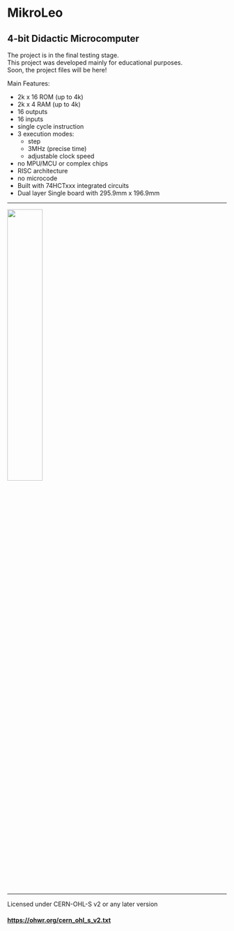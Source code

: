 # MikroLeo
## 4-bit Didactic Microcomputer

The project is in the final testing stage.  
This project was developed mainly for educational purposes.  
Soon, the project files will be here!

Main Features:
- 2k x 16 ROM (up to 4k)
- 2k x 4 RAM (up to 4k)
- 16 outputs
- 16 inputs
- single cycle instruction
- 3 execution modes:
   * step
   * 3MHz (precise time)
   * adjustable clock speed
- no MPU/MCU or complex chips
- RISC architecture
- no microcode
- Built with 74HCTxxx integrated circuits
- Dual layer Single board with 295.9mm x 196.9mm
-------------------------------------------------

<img src="https://user-images.githubusercontent.com/60040866/166625998-3a3e175f-9511-4136-9589-0866a762c20d.jpg" width="40%" height="40%">


-------------------------------------------------
Licensed under CERN-OHL-S v2 or any later version
#### https://ohwr.org/cern_ohl_s_v2.txt
